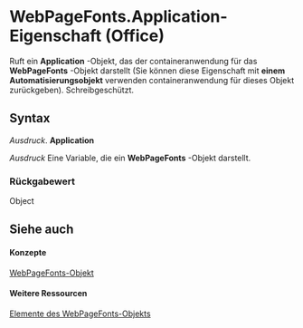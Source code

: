 
# WebPageFonts.Application-Eigenschaft (Office)

Ruft ein  **Application** -Objekt, das der containeranwendung für das **WebPageFonts** -Objekt darstellt (Sie können diese Eigenschaft mit **einem Automatisierungsobjekt** verwenden containeranwendung für dieses Objekt zurückgeben). Schreibgeschützt.


## Syntax

 _Ausdruck_. **Application**

 _Ausdruck_ Eine Variable, die ein **WebPageFonts** -Objekt darstellt.


### Rückgabewert

Object


## Siehe auch


#### Konzepte


[WebPageFonts-Objekt](c42bd65d-7c5c-148a-6f52-7aacd75be06a.md)
#### Weitere Ressourcen


[Elemente des WebPageFonts-Objekts](http://msdn.microsoft.com/library/e5e9941a-1f41-3d1b-1e31-420fcec7e951%28Office.15%29.aspx)